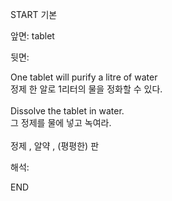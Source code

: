 START
기본

앞면:
tablet


뒷면:
<div>One tablet will purify a litre of water </div><div><div>정제 한 알로 1리터의 물을 정화할 수 있다.</div></div><div><br></div><div><div>Dissolve the tablet in water. </div><div><div>그 정제를 물에 넣고 녹여라.</div></div></div><div><br></div><div>정제 , 알약 , (평평한) 판</div>


해석:

END